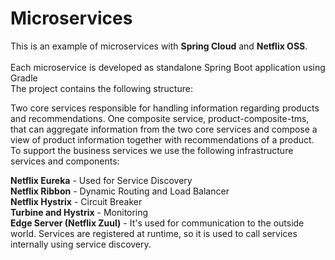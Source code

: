 # Microservices

This is an example of microservices with <b>Spring Cloud</b> and <b>Netflix OSS</b>. 
<br/><br/>
Each microservice is developed as standalone Spring Boot application using Gradle
<br/>
The project contains the following structure:

Two core services responsible for handling information regarding products and recommendations.
One composite service, product-composite-tms, that can aggregate information from the two core services and compose a view of product information together with recommendations of a product.
To support the business services we use the following infrastructure services and components:

<b>Netflix Eureka</b> - Used for Service Discovery<br/>
<b>Netflix Ribbon</b> - Dynamic Routing and Load Balancer<br/>
<b>Netflix Hystrix</b> - Circuit Breaker<br/>
<b>Turbine and Hystrix</b> - Monitoring <br/>
<b>Edge Server (Netflix Zuul)</b> -  It's used for communication to the outside world. Services are registered at runtime, so it is used to call services internally using service discovery.
 
